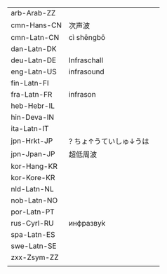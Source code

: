 | | | |
|-|-|-|
| arb-Arab-ZZ |  |  |
| cmn-Hans-CN | 次声波 |  |
| cmn-Latn-CN | cì shēngbō |  |
| dan-Latn-DK |  |  |
| deu-Latn-DE | Infraschall |  |
| eng-Latn-US | infrasound |  |
| fin-Latn-FI |  |  |
| fra-Latn-FR | infrason |  |
| heb-Hebr-IL |  |  |
| hin-Deva-IN |  |  |
| ita-Latn-IT |  |  |
| jpn-Hrkt-JP | ? ちょ↑うていしゅ↓うは |  |
| jpn-Jpan-JP | 超低周波 |  |
| kor-Hang-KR |  |  |
| kor-Kore-KR |  |  |
| nld-Latn-NL |  |  |
| nob-Latn-NO |  |  |
| por-Latn-PT |  |  |
| rus-Cyrl-RU | инфразву́к |  |
| spa-Latn-ES |  |  |
| swe-Latn-SE |  |  |
| zxx-Zsym-ZZ |  |  |
|  |  |  |

